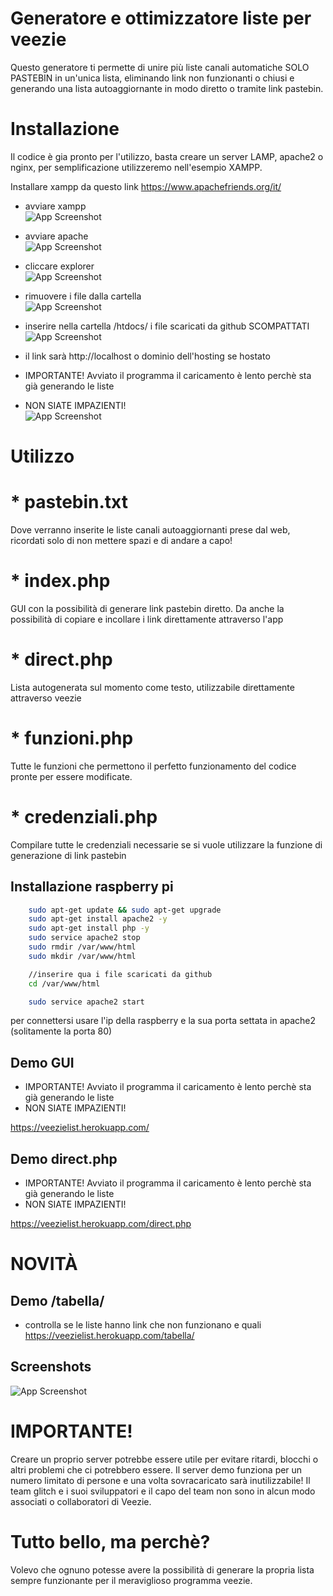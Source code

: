 
# Generatore e ottimizzatore liste per veezie

Questo generatore ti permette di unire più liste canali automatiche SOLO PASTEBIN in un'unica lista, eliminando link non funzionanti o chiusi e generando una lista autoaggiornante in modo diretto o tramite link pastebin.


# Installazione

Il codice è gia pronto per l'utilizzo, basta creare un server LAMP, apache2 o nginx, per semplificazione utilizzeremo nell'esempio XAMPP.

Installare xampp da questo link https://www.apachefriends.org/it/ 
* avviare xampp <br />
![App Screenshot](https://i.ibb.co/t2jCXXZ/1.png)

* avviare apache <br />
![App Screenshot](https://i.ibb.co/myscRvG/2.png)

* cliccare explorer <br />
![App Screenshot](https://i.ibb.co/FBkXhZT/3.png)

* rimuovere i file dalla cartella <br />
![App Screenshot](https://i.ibb.co/MZzqK7N/4.png)

* inserire nella cartella /htdocs/ i file scaricati da github SCOMPATTATI <br />
![App Screenshot](https://i.ibb.co/47fyMfh/5.png)

* il link sarà http://localhost o dominio dell'hosting se hostato
* IMPORTANTE! Avviato il programma il caricamento è lento perchè sta già generando le liste
* NON SIATE IMPAZIENTI! <br />
![App Screenshot](https://i.ibb.co/GRzsLsx/6.png)

# Utilizzo

# * pastebin.txt
Dove verranno inserite le liste canali autoaggiornanti prese dal web, ricordati solo di non mettere spazi e di andare a capo!

# * index.php
GUI con la possibilità di generare link pastebin diretto.
Da anche la possibilità di copiare e incollare i link direttamente attraverso l'app

# * direct.php
Lista autogenerata sul momento come testo, utilizzabile direttamente attraverso veezie

# * funzioni.php
Tutte le funzioni che permettono il perfetto funzionamento del codice pronte per essere modificate.

# * credenziali.php
Compilare tutte le credenziali necessarie se si vuole utilizzare la funzione di generazione di link pastebin





## Installazione raspberry pi

```bash
    sudo apt-get update && sudo apt-get upgrade
    sudo apt-get install apache2 -y
    sudo apt-get install php -y
    sudo service apache2 stop
    sudo rmdir /var/www/html
    sudo mkdir /var/www/html

    //inserire qua i file scaricati da github
    cd /var/www/html

    sudo service apache2 start

```

per connettersi usare l'ip della raspberry e la sua porta settata in apache2 (solitamente la porta 80)
    
## Demo GUI
* IMPORTANTE! Avviato il programma il caricamento è lento perchè sta già generando le liste
* NON SIATE IMPAZIENTI! <br />

https://veezielist.herokuapp.com/


## Demo direct.php
* IMPORTANTE! Avviato il programma il caricamento è lento perchè sta già generando le liste
* NON SIATE IMPAZIENTI! <br />

https://veezielist.herokuapp.com/direct.php

# NOVITÀ
## Demo /tabella/
* controlla se le liste hanno link che non funzionano e quali
https://veezielist.herokuapp.com/tabella/


## Screenshots

![App Screenshot](https://iili.io/5Wfwkg.md.png)

# IMPORTANTE!
Creare un proprio server potrebbe essere utile per evitare ritardi, blocchi o altri problemi che ci potrebbero essere.
Il server demo funziona per un numero limitato di persone e una volta sovracaricato sarà inutilizzabile!
Il team glitch e i suoi sviluppatori e il capo del team non sono in alcun modo associati o collaboratori di Veezie.

# Tutto bello, ma perchè?
Volevo che ognuno potesse avere la possibilità di generare la propria lista sempre funzionante per il meraviglioso programma veezie.
